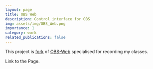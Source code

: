 ```yaml
---
layout: page
title: OBS Web
description: Control interface for OBS
img: assets/img/OBS_Web.png
importance: 1
category: work
related_publications: false
---
```


This project is <a href="https://github.com/stefanmarks/OBS-Web" target="_blank">fork</a> of <a href="https://github.com/Niek/obs-web" target="_blank">OBS-Web</a> specialised for recording my classes.

<!-- a href="https://stefanmarks.github.io/assets/html/obs-web/index.html" target="_blank" -->Link to the Page<!-- /a -->.

